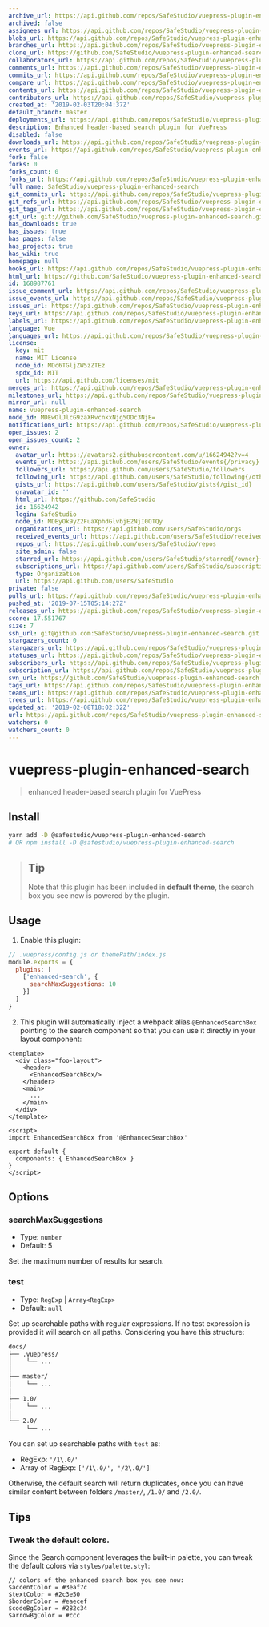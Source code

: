 ```yaml
---
archive_url: https://api.github.com/repos/SafeStudio/vuepress-plugin-enhanced-search/{archive_format}{/ref}
archived: false
assignees_url: https://api.github.com/repos/SafeStudio/vuepress-plugin-enhanced-search/assignees{/user}
blobs_url: https://api.github.com/repos/SafeStudio/vuepress-plugin-enhanced-search/git/blobs{/sha}
branches_url: https://api.github.com/repos/SafeStudio/vuepress-plugin-enhanced-search/branches{/branch}
clone_url: https://github.com/SafeStudio/vuepress-plugin-enhanced-search.git
collaborators_url: https://api.github.com/repos/SafeStudio/vuepress-plugin-enhanced-search/collaborators{/collaborator}
comments_url: https://api.github.com/repos/SafeStudio/vuepress-plugin-enhanced-search/comments{/number}
commits_url: https://api.github.com/repos/SafeStudio/vuepress-plugin-enhanced-search/commits{/sha}
compare_url: https://api.github.com/repos/SafeStudio/vuepress-plugin-enhanced-search/compare/{base}...{head}
contents_url: https://api.github.com/repos/SafeStudio/vuepress-plugin-enhanced-search/contents/{+path}
contributors_url: https://api.github.com/repos/SafeStudio/vuepress-plugin-enhanced-search/contributors
created_at: '2019-02-03T20:04:37Z'
default_branch: master
deployments_url: https://api.github.com/repos/SafeStudio/vuepress-plugin-enhanced-search/deployments
description: Enhanced header-based search plugin for VuePress
disabled: false
downloads_url: https://api.github.com/repos/SafeStudio/vuepress-plugin-enhanced-search/downloads
events_url: https://api.github.com/repos/SafeStudio/vuepress-plugin-enhanced-search/events
fork: false
forks: 0
forks_count: 0
forks_url: https://api.github.com/repos/SafeStudio/vuepress-plugin-enhanced-search/forks
full_name: SafeStudio/vuepress-plugin-enhanced-search
git_commits_url: https://api.github.com/repos/SafeStudio/vuepress-plugin-enhanced-search/git/commits{/sha}
git_refs_url: https://api.github.com/repos/SafeStudio/vuepress-plugin-enhanced-search/git/refs{/sha}
git_tags_url: https://api.github.com/repos/SafeStudio/vuepress-plugin-enhanced-search/git/tags{/sha}
git_url: git://github.com/SafeStudio/vuepress-plugin-enhanced-search.git
has_downloads: true
has_issues: true
has_pages: false
has_projects: true
has_wiki: true
homepage: null
hooks_url: https://api.github.com/repos/SafeStudio/vuepress-plugin-enhanced-search/hooks
html_url: https://github.com/SafeStudio/vuepress-plugin-enhanced-search
id: 168987761
issue_comment_url: https://api.github.com/repos/SafeStudio/vuepress-plugin-enhanced-search/issues/comments{/number}
issue_events_url: https://api.github.com/repos/SafeStudio/vuepress-plugin-enhanced-search/issues/events{/number}
issues_url: https://api.github.com/repos/SafeStudio/vuepress-plugin-enhanced-search/issues{/number}
keys_url: https://api.github.com/repos/SafeStudio/vuepress-plugin-enhanced-search/keys{/key_id}
labels_url: https://api.github.com/repos/SafeStudio/vuepress-plugin-enhanced-search/labels{/name}
language: Vue
languages_url: https://api.github.com/repos/SafeStudio/vuepress-plugin-enhanced-search/languages
license:
  key: mit
  name: MIT License
  node_id: MDc6TGljZW5zZTEz
  spdx_id: MIT
  url: https://api.github.com/licenses/mit
merges_url: https://api.github.com/repos/SafeStudio/vuepress-plugin-enhanced-search/merges
milestones_url: https://api.github.com/repos/SafeStudio/vuepress-plugin-enhanced-search/milestones{/number}
mirror_url: null
name: vuepress-plugin-enhanced-search
node_id: MDEwOlJlcG9zaXRvcnkxNjg5ODc3NjE=
notifications_url: https://api.github.com/repos/SafeStudio/vuepress-plugin-enhanced-search/notifications{?since,all,participating}
open_issues: 2
open_issues_count: 2
owner:
  avatar_url: https://avatars2.githubusercontent.com/u/16624942?v=4
  events_url: https://api.github.com/users/SafeStudio/events{/privacy}
  followers_url: https://api.github.com/users/SafeStudio/followers
  following_url: https://api.github.com/users/SafeStudio/following{/other_user}
  gists_url: https://api.github.com/users/SafeStudio/gists{/gist_id}
  gravatar_id: ''
  html_url: https://github.com/SafeStudio
  id: 16624942
  login: SafeStudio
  node_id: MDEyOk9yZ2FuaXphdGlvbjE2NjI0OTQy
  organizations_url: https://api.github.com/users/SafeStudio/orgs
  received_events_url: https://api.github.com/users/SafeStudio/received_events
  repos_url: https://api.github.com/users/SafeStudio/repos
  site_admin: false
  starred_url: https://api.github.com/users/SafeStudio/starred{/owner}{/repo}
  subscriptions_url: https://api.github.com/users/SafeStudio/subscriptions
  type: Organization
  url: https://api.github.com/users/SafeStudio
private: false
pulls_url: https://api.github.com/repos/SafeStudio/vuepress-plugin-enhanced-search/pulls{/number}
pushed_at: '2019-07-15T05:14:27Z'
releases_url: https://api.github.com/repos/SafeStudio/vuepress-plugin-enhanced-search/releases{/id}
score: 17.551767
size: 7
ssh_url: git@github.com:SafeStudio/vuepress-plugin-enhanced-search.git
stargazers_count: 0
stargazers_url: https://api.github.com/repos/SafeStudio/vuepress-plugin-enhanced-search/stargazers
statuses_url: https://api.github.com/repos/SafeStudio/vuepress-plugin-enhanced-search/statuses/{sha}
subscribers_url: https://api.github.com/repos/SafeStudio/vuepress-plugin-enhanced-search/subscribers
subscription_url: https://api.github.com/repos/SafeStudio/vuepress-plugin-enhanced-search/subscription
svn_url: https://github.com/SafeStudio/vuepress-plugin-enhanced-search
tags_url: https://api.github.com/repos/SafeStudio/vuepress-plugin-enhanced-search/tags
teams_url: https://api.github.com/repos/SafeStudio/vuepress-plugin-enhanced-search/teams
trees_url: https://api.github.com/repos/SafeStudio/vuepress-plugin-enhanced-search/git/trees{/sha}
updated_at: '2019-02-08T18:02:32Z'
url: https://api.github.com/repos/SafeStudio/vuepress-plugin-enhanced-search
watchers: 0
watchers_count: 0
---
```


# vuepress-plugin-enhanced-search

> enhanced header-based search plugin for VuePress

## Install

```bash
yarn add -D @safestudio/vuepress-plugin-enhanced-search
# OR npm install -D @safestudio/vuepress-plugin-enhanced-search
```

> ## Tip
> Note that this plugin has been included in **default theme**, the search box you see now is powered by the plugin.

## Usage

1. Enable this plugin:

```js
// .vuepress/config.js or themePath/index.js
module.exports = {
  plugins: [
    ['enhanced-search', {
      searchMaxSuggestions: 10
    }]
  ]
}
```

2. This plugin will automatically inject a webpack alias `@EnhancedSearchBox` pointing to the search component so that you can use it directly in your layout component:

```vue
<template>
  <div class="foo-layout">
    <header>
      <EnhancedSearchBox/>
    </header>
    <main>
      ...
    </main>
  </div>
</template>

<script>
import EnhancedSearchBox from '@EnhancedSearchBox'

export default {
  components: { EnhancedSearchBox }
}
</script>
```

## Options

### searchMaxSuggestions

- Type: `number`
- Default: 5

Set the maximum number of results for search.

### test

- Type: `RegExp` | `Array<RegExp>`
- Default: `null`

Set up searchable paths with regular expressions. If no test expression is provided it will search on all paths. Considering you have this structure:

```bash
docs/
├── .vuepress/
│    └── ...
│
├── master/
│    └── ...
│
├── 1.0/
│    └── ...
│
└── 2.0/
     └── ...
```

You can set up searchable paths with `test` as:

- RegExp: `'/1\.0/'`
- Array of RegExp: `['/1\.0/', '/2\.0/']`


Otherwise,  the default search will return duplicates, once you can have similar content between folders `/master/`, `/1.0/` and `/2.0/`.

## Tips

### Tweak the default colors.

Since the Search component leverages the built-in palette, you can tweak the default colors via `styles/palette.styl`:

```stylus
// colors of the enhanced search box you see now:
$accentColor = #3eaf7c
$textColor = #2c3e50
$borderColor = #eaecef
$codeBgColor = #282c34
$arrowBgColor = #ccc
```

